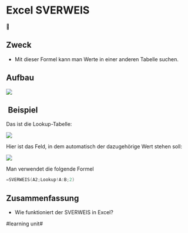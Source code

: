 # Excel SVERWEIS
🧮

## Zweck

- Mit dieser Formel kann man Werte in einer anderen Tabelle suchen.

## Aufbau

![][image-1]

##  Beispiel

Das ist die Lookup-Tabelle:

![][image-2]

Hier ist das Feld, in dem automatisch der dazugehörige Wert stehen soll:

![][image-3]

Man verwendet die folgende Formel

```swift
=SVERWEIS(A2;Lookup!A:B;2)
```

## Zusammenfassung
- Wie funktioniert der SVERWEIS in Excel?

[image-1]:	assets/Bildschirm%C2%ADfoto%202023-03-14%20um%2009.52.33.png
[image-2]:	assets/Bildschirm%C2%ADfoto%202023-03-14%20um%2009.54.48.png
[image-3]:	assets/Bildschirm%C2%ADfoto%202023-03-14%20um%2009.55.59.png

#learning unit#